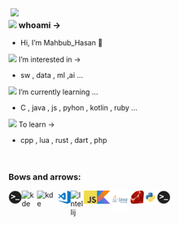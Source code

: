 <!---<img align="right" src="https://media.giphy.com/media/L3Vca26EaTIEU/giphy.gif" width="100">--->
<img align="right" src="https://media.giphy.com/media/26FL3oE2qrNIDQVgI/giphy.gif" width="500">
<!--<img align="right" src="https://media.giphy.com/media/lSzQjkthGS1gc/giphy.gif" width="100">-->

### <img src="https://media.giphy.com/media/xT39DgKMixPKDrwzf2/giphy.gif" width="50"> whoami ->
-  Hi, I’m Mahbub_Hasan 👋

<img src="https://media.giphy.com/media/26gR0OfapamWTkOha/giphy.gif" width="30"> I’m interested in ->
- sw , data , ml ,ai  ...

<img src="https://media.giphy.com/media/3o7qE8TcxvLxDGPBmM/giphy.gif" width="30"> I’m currently learning ...
- C , java , js , pyhon , kotlin , ruby ...

<img src="https://media.giphy.com/media/326i3pf3ql0szC1Gid/giphy.gif" width="30"> To learn ->
- cpp , lua , rust , dart , php  


<br />

### Bows and arrows:
<img align="left" alt="Terminal" width="26px" src="https://raw.githubusercontent.com/github/explore/80688e429a7d4ef2fca1e82350fe8e3517d3494d/topics/terminal/terminal.png" />
<img align="left" alt="kde" width="30px" src="https://www.kali.org/images/logo-kde.svg" />
<img align="left" alt="kde" width="40px" src="https://www.kali.org//images/kali-logo.svg" />
<img align="left" alt="Visual Studio Code" width="26px" src="https://raw.githubusercontent.com/github/explore/80688e429a7d4ef2fca1e82350fe8e3517d3494d/topics/visual-studio-code/visual-studio-code.png" />
<img align="left" alt="Intellij" width="26px" src="https://upload.wikimedia.org/wikipedia/commons/thumb/9/9c/IntelliJ_IDEA_Icon.svg/1200px-IntelliJ_IDEA_Icon.svg.png" />

<img align="left" alt="JavaScript" width="26px" src="https://raw.githubusercontent.com/github/explore/80688e429a7d4ef2fca1e82350fe8e3517d3494d/topics/javascript/javascript.png" />
<img align="left" alt="kotlin" width="26px" src="https://raw.githubusercontent.com/github/explore/80688e429a7d4ef2fca1e82350fe8e3517d3494d/topics/kotlin/kotlin.png" />
<img align="left" alt="Java" width="40px" src="https://raw.githubusercontent.com/github/explore/80688e429a7d4ef2fca1e82350fe8e3517d3494d/topics/java/java.png" />

<img align="left" alt="Ruby" width="26px" src="https://raw.githubusercontent.com/github/explore/80688e429a7d4ef2fca1e82350fe8e3517d3494d/topics/ruby/ruby.png" />
<img align="left" alt="python" width="26px" src="https://raw.githubusercontent.com/github/explore/80688e429a7d4ef2fca1e82350fe8e3517d3494d/topics/python/python.png" />

<img align="left" alt="Terminal" width="26px" src="https://raw.githubusercontent.com/github/explore/80688e429a7d4ef2fca1e82350fe8e3517d3494d/topics/terminal/terminal.png" />

<br />
<!---
Mahbub-Hasan-498/Mahbub-Hasan-498 is a ✨ special ✨ repository because its `README.md` (this file) appears on your GitHub profile.
You can click the Preview link to take a look at your changes.
--->
